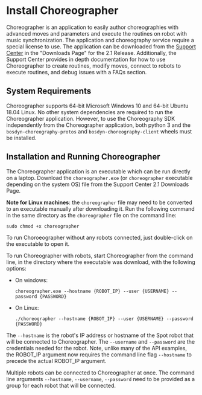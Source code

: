 <!--
Copyright (c) 2021 Boston Dynamics, Inc.  All rights reserved.

Downloading, reproducing, distributing or otherwise using the SDK Software
is subject to the terms and conditions of the Boston Dynamics Software
Development Kit License (20191101-BDSDK-SL).
-->

# Install Choreographer

Choreographer is an application to easily author choreographies with advanced moves and parameters and execute the routines on robot with music synchronization. The application and choreography service require a special license to use. The application can be downloaded from the [Support Center](https://support.bostondynamics.com) in the "Downloads Page" for the 2.1 Release. Additionally, the Support Center provides in depth documentation for how to use Choreographer to create routines, modify moves, connect to robots to execute routines, and debug issues with a FAQs section.

## System Requirements

Choreographer supports 64-bit Microsoft Windows 10 and 64-bit Ubuntu 18.04 Linux. No other system dependencies are required to run the Choreographer application. However, to use the Choreography SDK independently from the Choreographer application, both python 3 and the `bosdyn-choreography-protos` and `bosdyn-choreography-client` wheels must be installed.

## Installation and Running Choreographer

The Choreographer application is an executable which can be run directly on a laptop. Download the `choreographer.exe` (or `choreographer` executable depending on the system OS) file from the Support Center 2.1 Downloads Page.

**Note for Linux machines**: the `choreographer` file may need to be converted to an executable manually after downloading it. Run the following command in the same directory as the `choreographer` file on the command line:
```
sudo chmod +x choreographer
```

To run Choroeographer without any robots connected, just double-click on the executable to open it.

To run Choreographer with robots, start Choreographer from the command line, in the directory where the executable was download, with the following options:
* On windows:
    ```
    choreographer.exe --hostname {ROBOT_IP} --user {USERNAME} --password {PASSWORD}
    ```
* On Linux:

    ```
    ./choreographer --hostname {ROBOT_IP} --user {USERNAME} --password {PASSWORD}
    ```

The `--hostname` is the robot's IP address or hostname of the Spot robot that will be connected to Choreographer. The `--username` and `--password` are the credentials needed for the robot. Note, unlike many of the API examples, the ROBOT_IP argument now requires the command line flag `--hostname` to precede the actual ROBOT_IP argument.

Multiple robots can be connected to Choreographer at once. The command line arguments `--hostname`, `--username`, `--password` need to be provided as a group for each robot that will be connected.
